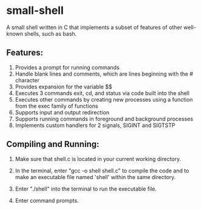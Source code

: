 # small-shell
A small shell written in C that implements a subset of features of other well-known shells, such as bash.

## Features:
1) Provides a prompt for running commands
2) Handle blank lines and comments, which are lines beginning with the # character
3) Provides expansion for the variable $$
4) Executes 3 commands exit, cd, and status via code built into the shell
5) Executes other commands by creating new processes using a function from the exec family of functions
6) Supports input and output redirection
7) Supports running commands in foreground and background processes
8) Implements custom handlers for 2 signals, SIGINT and SIGTSTP

## Compiling and Running:

1) Make sure that shell.c is located in your current working directory.

2) In the terminal, enter "gcc -o shell shell.c" to compile the code and to make an executable file named 'shell' within the same directory.

3) Enter "./shell" into the terminal to run the executable file.

4) Enter command prompts.
